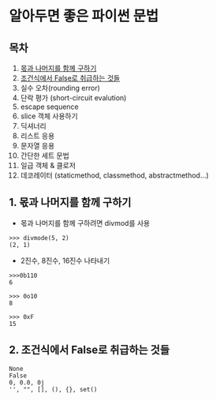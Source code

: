 # 알아두면 좋은 파이썬 문법

## 목차
1. [몫과 나머지를 함께 구하기](#1.-몫과-나머지를-함께-구하기)
2. [조건식에서 False로 취급하는 것들](#2.-조건식에서-False로-취급하는-것들)
3. 실수 오차(rounding error)
4. 단락 평가 (short-circuit evalution)
5. escape sequence
6. slice 객체 사용하기
7. 딕셔너리
8. 리스트 응용
9. 문자열 응용
10. 간단한 세트 문법
11. 일급 객체 & 클로저
12. 데코레이터 (staticmethod, classmethod, abstractmethod...)


## 1. 몫과 나머지를 함께 구하기

- 몫과 나머지를 함께 구하려면 divmod를 사용
```
>>> divmode(5, 2)
(2, 1)
```

- 2진수, 8진수, 16진수 나타내기
```
>>>0b110
6

>>> 0o10
8

>>> 0xF
15
```


## 2. 조건식에서 False로 취급하는 것들
```
None
False
0, 0.0, 0j
'', "", [], (), {}, set()
```